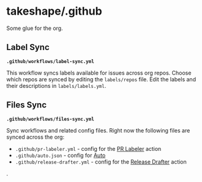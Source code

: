# takeshape/.github

Some glue for the org.

## Label Sync

**`.github/workflows/label-sync.yml`**

This workflow syncs labels available for issues across org repos. Choose which repos are synced by editing the `labels/repos` file. Edit the labels and their descriptions in `labels/labels.yml`.

## Files Sync

**`.github/workflows/files-sync.yml`**

Sync workflows and related config files. Right now the following files are synced across the org:

- `.github/pr-labeler.yml` - config for the [PR Labeler](https://github.com/TimonVS/pr-labeler-action) action
- `.github/auto.json` - config for [Auto](https://github.com/intuit/auto)
- `.github/release-drafter.yml` - config for the [Release Drafter](https://github.com/marketplace/actions/release-drafter) action

.
